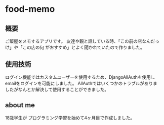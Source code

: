 # food-memo

## 概要
ご飯屋をメモするアプリです。
友達や親と話している時、「この前の店なんだっけ」や「この店の何
がおすすめ」とよく聞かれていたので作りました。

## 使用技術
ログイン機能ではカスタムユーザーを使用するため、DjangoAllAuthを使用しemailをログインを可能にしました。
AllAuthではいくつかのトラブルがありましたがなんとか解決して使用することができました。

## about me 
18歳学生が プログラミング学習を始めて4ヶ月目で作成しました。

